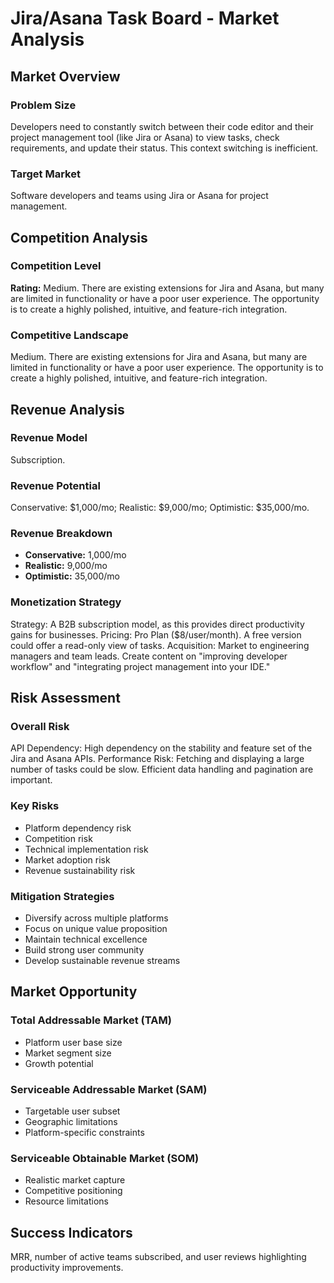 # Jira/Asana Task Board - Market Analysis

## Market Overview

### Problem Size
Developers need to constantly switch between their code editor and their project management tool (like Jira or Asana) to view tasks, check requirements, and update their status. This context switching is inefficient.

### Target Market
Software developers and teams using Jira or Asana for project management.

## Competition Analysis

### Competition Level
**Rating:** Medium. There are existing extensions for Jira and Asana, but many are limited in functionality or have a poor user experience. The opportunity is to create a highly polished, intuitive, and feature-rich integration.

### Competitive Landscape
Medium. There are existing extensions for Jira and Asana, but many are limited in functionality or have a poor user experience. The opportunity is to create a highly polished, intuitive, and feature-rich integration.

## Revenue Analysis

### Revenue Model
Subscription.

### Revenue Potential
Conservative: $1,000/mo; Realistic: $9,000/mo; Optimistic: $35,000/mo.

### Revenue Breakdown
- **Conservative:** 1,000/mo
- **Realistic:** 9,000/mo
- **Optimistic:** 35,000/mo

### Monetization Strategy
Strategy: A B2B subscription model, as this provides direct productivity gains for businesses. Pricing: Pro Plan ($8/user/month). A free version could offer a read-only view of tasks. Acquisition: Market to engineering managers and team leads. Create content on "improving developer workflow" and "integrating project management into your IDE."

## Risk Assessment

### Overall Risk
API Dependency: High dependency on the stability and feature set of the Jira and Asana APIs. Performance Risk: Fetching and displaying a large number of tasks could be slow. Efficient data handling and pagination are important.

### Key Risks
- Platform dependency risk
- Competition risk
- Technical implementation risk
- Market adoption risk
- Revenue sustainability risk

### Mitigation Strategies
- Diversify across multiple platforms
- Focus on unique value proposition
- Maintain technical excellence
- Build strong user community
- Develop sustainable revenue streams

## Market Opportunity

### Total Addressable Market (TAM)
- Platform user base size
- Market segment size
- Growth potential

### Serviceable Addressable Market (SAM)
- Targetable user subset
- Geographic limitations
- Platform-specific constraints

### Serviceable Obtainable Market (SOM)
- Realistic market capture
- Competitive positioning
- Resource limitations

## Success Indicators
MRR, number of active teams subscribed, and user reviews highlighting productivity improvements.
